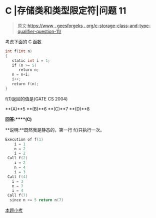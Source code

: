 # C |存储类和类型限定符|问题 11

> 原文:[https://www . geesforgeks . org/c-storage-class-and-type-qualifier-question-11/](https://www.geeksforgeeks.org/c-storage-classes-and-type-qualifiers-question-11/)

考虑下面的 C 函数

```cpp
int f(int n) 
{ 
   static int i = 1; 
   if (n >= 5) 
      return n; 
   n = n+i; 
   i++; 
   return f(n); 
}
```

f(1)返回的值是(GATE CS 2004)

**(A)**5
**(B)**6
**(C)**7
**(D)**8

**回答:****(C)**

**说明:**既然我是静态的，第一行 f()只执行一次。

```cpp
Execution of f(1)
    i = 1
    n = 2
    i = 2
 Call f(2)
    i = 2
    n = 4
    i = 3
 Call f(4)
   i = 3
   n = 7
   i = 4
 Call f(7)
  since n >= 5 return n(7)
```

[本题小考](https://www.geeksforgeeks.org/quiz-corner-gq/)